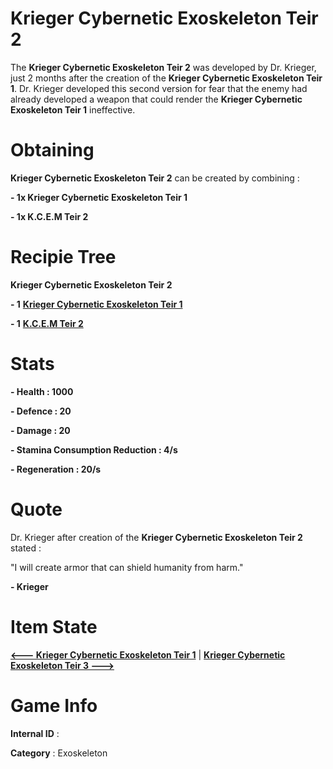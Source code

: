 # Krieger Cybernetic Exoskeleton Teir 2

The **Krieger Cybernetic Exoskeleton Teir 2** was developed by Dr. Krieger, just 2 months after the creation of the **Krieger Cybernetic Exoskeleton Teir 1**. Dr. Krieger developed this second version for fear that the enemy had already developed a weapon that could render the **Krieger Cybernetic Exoskeleton Teir 1** ineffective.

# Obtaining

**Krieger Cybernetic Exoskeleton Teir 2** can be created by combining :

**- 1x Krieger Cybernetic Exoskeleton Teir 1**

**- 1x K.C.E.M Teir 2**

# Recipie Tree

**Krieger Cybernetic Exoskeleton Teir 2**

**- 1** [**Krieger Cybernetic Exoskeleton Teir 1**](https://github.com/AlphaMC0/Lone-Martian/blob/main/Armor/Krieger%20Cybernetic%20Exoskeleton%20Teir%201.md)

**- 1** [**K.C.E.M Teir 2**](https://github.com/AlphaMC0/Lone-Martian/blob/main/Upgrade%20Modules/Kreger%20Cybernetic%20Exoskeleton%20Module%20Teir%202%20(K.C.E.M%20Teir%202).md)

# Stats

**- Health : 1000**

**- Defence : 20**

**- Damage : 20**

**- Stamina Consumption Reduction : 4/s**

**- Regeneration : 20/s**

# Quote

Dr. Krieger after creation of the **Krieger Cybernetic Exoskeleton Teir 2** stated :

"I will create armor that can shield humanity from harm."

**- Krieger**

# Item State

[**<--- Krieger Cybernetic Exoskeleton Teir 1**](https://github.com/AlphaMC0/Lone-Martian/blob/main/Armor/Krieger%20Cybernetic%20Exoskeleton%20Teir%201.md) | [**Krieger Cybernetic Exoskeleton Teir 3 --->**](https://github.com/AlphaMC0/Lone-Martian/blob/main/Armor/Krieger%20Cybernetic%20Exoskeleton%20Teir%203.md)

# Game Info

**Internal ID** : 

**Category** : Exoskeleton


